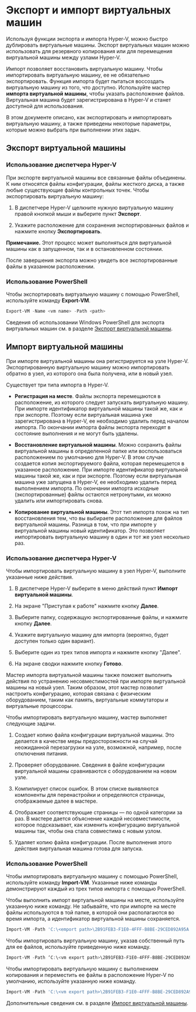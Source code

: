 # Экспорт и импорт виртуальных машин

Используя функции экспорта и импорта Hyper-V, можно быстро дублировать виртуальные машины. Экспорт виртуальных машин можно использовать для резервного копирования или для перемещения виртуальной машины между узлами Hyper-V.

Импорт позволяет восстановить виртуальную машину. Чтобы импортировать виртуальную машину, ее не обязательно экспортировать. Функция импорта будет пытаться воссоздать виртуальную машину из того, что доступно. Используйте мастер **импорта виртуальной машины**, чтобы указать расположение файлов. Виртуальная машина будет зарегистрирована в Hyper-V и станет доступной для использования.

В этом документе описано, как экспортировать и импортировать виртуальную машину, а также приведены некоторые параметры, которые можно выбрать при выполнении этих задач.

## Экспорт виртуальной машины

### Использование диспетчера Hyper-V

При экспорте виртуальной машины все связанные файлы объединены. К ним относятся файлы конфигурации, файлы жесткого диска, а также любые существующие файлы контрольных точек. Чтобы экспортировать виртуальную машину:

1. В диспетчере Hyper-V щелкните нужную виртуальную машину правой кнопкой мыши и выберите пункт **Экспорт**.

2. Укажите расположение для сохранения экспортированных файлов и нажмите кнопку **Экспортировать**.

**Примечание.** Этот процесс может выполняться для виртуальной машины как в запущенном, так и в остановленном состоянии.

После завершения экспорта можно увидеть все экспортированные файлы в указанном расположении.

### Использование PowerShell

Чтобы экспортировать виртуальную машину с помощью PowerShell, используйте команду **Export-VM**.

```powershell
Export-VM -Name <vm name> -Path <path>
```

Сведения об использовании Windows PowerShell для экспорта виртуальных машин см. в разделе [Экспорт виртуальной машины](https://technet.microsoft.com/library/hh848491.aspx).

## Импорт виртуальной машины

При импорте виртуальной машины она регистрируется на узле Hyper-V. Экспортированную виртуальную машину можно импортировать обратно в узел, из которого она была получена, или в новый узел.

Существует три типа импорта в Hyper-V.

- **Регистрация на месте**. Файлы экспорта перемещаются в расположение, из которого следует запускать виртуальную машину. При импорте идентификатор виртуальной машины такой же, как и при экспорте. Поэтому если виртуальная машина уже зарегистрирована в Hyper-V, ее необходимо удалить перед началом импорта. По окончании импорта файлы экспорта переходят в состояние выполнения и не могут быть удалены.

- **Восстановление виртуальной машины**. Можно сохранить файлы виртуальной машины в определенной папке или воспользоваться расположением по умолчанию для Hyper-V. В этом случае создается копия экспортируемого файла, которая перемещается в указанное расположение. При импорте идентификатор виртуальной машины такой же, как и при экспорте. Поэтому если виртуальная машина уже запущена в Hyper-V, ее необходимо удалить перед выполнением импорта. По окончании импорта исходные (экспортированные) файлы остаются нетронутыми, их можно удалить или импортировать снова.

- **Копирование виртуальной машины**. Этот тип импорта похож на тип восстановления тем, что вы выбираете расположение для файлов виртуальной машины. Разница в том, что при импорте у виртуальной машины новый идентификатор. Это позволяет импортировать виртуальную машину в один и тот же узел несколько раз.


### Использование диспетчера Hyper-V

Чтобы импортировать виртуальную машину в узел Hyper-V, выполните указанные ниже действия.

1. В диспетчере Hyper-V выберите в меню действий пункт **Импорт виртуальной машины**.

2. На экране "Приступая к работе" нажмите кнопку **Далее**.

3. Выберите папку, содержащую экспортированные файлы, и нажмите кнопку **Далее**.

4. Укажите виртуальную машину для импорта (вероятно, будет доступен только один вариант).

5. Выберите один из трех типов импорта и нажмите кнопку "Далее".

6. На экране сводки нажмите кнопку **Готово**.

Мастер импорта виртуальной машины также поможет выполнить действия по устранению несовместимостей при импорте виртуальной машины на новый узел. Таким образом, этот мастер позволит настроить конфигурацию, которая связана с физическим оборудованием, таким как память, виртуальные коммутаторы и виртуальные процессоры.

Чтобы импортировать виртуальную машину, мастер выполняет следующие задачи.
1. Создает копию файла конфигурации виртуальной машины. Это делается в качестве меры предосторожности на случай неожиданной перезагрузки на узле, возможной, например, после отключения питания.

2. Проверяет оборудование. Сведения в файле конфигурации виртуальной машины сравниваются с оборудованием на новом узле.

3. Компилирует список ошибок. В этом списке выявляются компоненты для перенастройки и определяются страницы, отображаемые далее в мастере.

4. Отображает соответствующие страницы — по одной категории за раз. В мастере дается объяснение каждой несовместимости, которое подсказывает, как изменить конфигурацию виртуальной машины так, чтобы она стала совместима с новым узлом.

5. Удаляет копию файла конфигурации. После выполнения этого действия виртуальная машина готова для запуска.


### Использование PowerShell

Чтобы импортировать виртуальную машину с помощью PowerShell, используйте команду **Import-VM**. Указанные ниже команды демонстрируют каждый из трех типов импорта с помощью PowerShell.

Чтобы выполнить импорт виртуальной машины на месте, используйте указанную ниже команду. Не забывайте, что при импорте на месте файлы используются в той папке, в которой они располагаются во время импорта, а идентификатор виртуальной машины сохраняется.

```powershell
Import-VM -Path 'C:\<emport path>\2B91FEB3-F1E0-4FFF-B8BE-29CED892A95A.vmcx' 
```

Чтобы импортировать виртуальную машину, указав собственный путь для ее файлов, используйте приведенную ниже команду.

```powershell
Import-VM -Path ‘C:\<vm export path>\2B91FEB3-F1E0-4FFF-B8BE-29CED892A95A.vmcx' -Copy -VhdDestinationPath 'D:\Virtual Machines\WIN10DOC' -VirtualMachinePath 'D:\Virtual Machines\WIN10DOC'
```

Чтобы импортировать виртуальную машину с выполнением копирования и переместить ее файлы в расположение Hyper-V по умолчанию, используйте указанную ниже команду.

``` PowerShell
Import-VM -Path 'C:\<vm export path>\2B91FEB3-F1E0-4FFF-B8BE-29CED892A95A.vmcx' -Copy -GenerateNewId
```

Дополнительные сведения см. в разделе [Импорт виртуальной машины](https://technet.microsoft.com/library/hh848495.aspx).





<!--HONumber=Feb16_HO4-->


